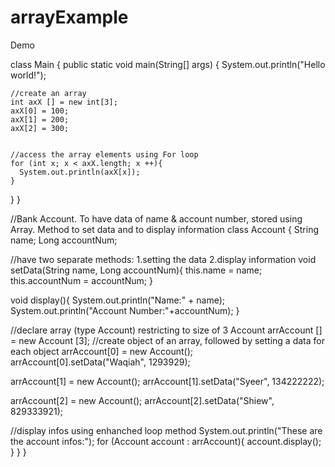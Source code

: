# arrayExample
Demo

class Main {
  public static void main(String[] args) {
    System.out.println("Hello world!");

    
    //create an array
    int axX [] = new int[3];
    axX[0] = 100;
    axX[1] = 200;
    axX[2] = 300;


    //access the array elements using For loop
    for (int x; x < axX.length; x ++){
      System.out.println(axX[x]);
    }
  }
}

//Bank Account. To have data of name & account number, stored using Array. Method to set data and to display information
class Account {
  String name;
  Long accountNum;

  //have two separate methods: 1.setting the data 2.display information
  void setData(String name, Long accountNum){
    this.name = name;
    this.accountNum = accountNum;
  }

  void display(){
    System.out.println("Name:" + name);
    System.out.println("Account Number:"+accountNum);
  }

  //declare array (type Account) restricting to size of 3
  Account arrAccount [] = new Account [3];
  //create object of an array, followed by setting a data for each object
  arrAccount[0] = new Account();
  arrAccount[0].setData("Waqiah", 1293929);

  arrAccount[1] = new Account();
  arrAccount[1].setData("Syeer", 134222222);

  arrAccount[2] = new Account();
  arrAccount[2].setData("Shiew", 829333921);
  

  //display infos using enhanched loop method
  System.out.println("These are the account infos:");
  for (Account account : arrAccount){
    account.display();
  }
}
} 
